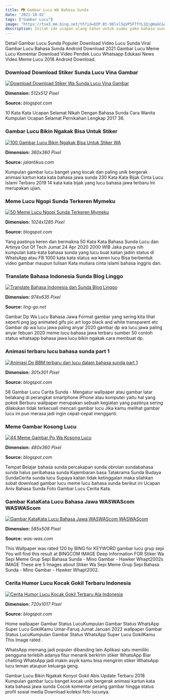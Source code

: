```yaml
---
title: 📷 Gambar Lucu WA Bahasa Sunda
date: '2021-10-02'
tags: ["Gambar Lucu"]
image: "https://tse3.mm.bing.net/th?id=OIP.Bt-98lxl5qVP5FTfYL1QjgHaGC&amp;pid=15.1"
description: Inilah ide ucapan ulang tahun untuk suami pake bahasa sunda ada 12 gambar tentang ucapan ulang tahun untuk suami pake bahasa sunda dan bisa dijadikan foto un
---
```




Detail Gambar Lucu Sunda Populer Download Video Lucu Sunda Viral Gambar Lucu Bahasa Sunda Android Download 2021 Gambar Lucu Meme Lucu Komentar Download Video Pendek Lucu Whatsapp Edukasi News Video Meme Lucu 2018 Android Download.



### Download Download Stiker Sunda Lucu Vina Gambar

[![Download Download Stiker Wa Sunda Lucu  Vina Gambar](https://lh3.googleusercontent.com/_lRlzsWFyjk_8n1y8_QMVLSwKVHmx1wMXMtqKYSW-SjLCUXpg1qqmptnASagBvmIW2s)](https://lh3.googleusercontent.com/_lRlzsWFyjk_8n1y8_QMVLSwKVHmx1wMXMtqKYSW-SjLCUXpg1qqmptnASagBvmIW2s)


**Dimension:** _512x512 Pixel_ 

**Source:** _blogspot.com_ 


10 Kata Kata Ucapan Selamat Nikah Dengan Bahasa Sunda Cara Wanita Kumpulan Ucapan Selamat Pernikahan Lengkap 2017 36.


###  Gambar Lucu Bikin Ngakak Bisa Untuk Stiker 

[![100 Gambar Lucu Bikin Ngakak Bisa Untuk Stiker WA ](https://assets.jalantikus.com/assets/cache/360/360/userfiles/2021/02/11/foto-animasi-lucu-43228.jpeg)](https://assets.jalantikus.com/assets/cache/360/360/userfiles/2021/02/11/foto-animasi-lucu-43228.jpeg)


**Dimension:** _360x360 Pixel_ 

**Source:** _jalantikus.com_ 


Kumpulan gambar lucu banget yang kocak dan paling unik bergerak animasi kartun kata kata bahasa jawa sunda 230 Kata Kata Bijak Cinta Lucu Islami Terbaru 2019 14 kata kata bijak yang lucu bahasa jawa terbaru Ini merupakan ujian.


### Meme Lucu Ngopi Sunda Terkeren Mymeku

[![50 Meme Lucu Ngopi Sunda Terkeren  Mymeku](https://assets.jalantikus.com/assets/cache/738/926/userfiles/2020/04/15/Meme-Sunda-Empire-1-a7794.jpg)](https://assets.jalantikus.com/assets/cache/738/926/userfiles/2020/04/15/Meme-Sunda-Empire-1-a7794.jpg)


**Dimension:** _1024x1285 Pixel_ 

**Source:** _blogspot.com_ 


Yang pastinya keren dan bermakna 50 Kata Kata Bahasa Sunda Lucu dan Artinya Out Of Tech Jumat 24 Apr 2020 2000 WIB Jaka punya nih kumpulan kata-kata bahasa sunda yang lucu buat kalian jadiin status di WhatsApp atau FB 1000 kata kata status wa keren lucu Bisa berbentuk video gambar maupun tulisan Kata mutiara cinta islami bahasa inggris dan.


### Translate Bahasa Indonesia Sunda Blog Linggo

[![Translate Bahasa Indonesia dan Sunda  Blog Linggo](https://blog.ling-go.net/wp-content/uploads/2020/05/translate-bahasa-indonesia-dan-sunda.png)](https://blog.ling-go.net/wp-content/uploads/2020/05/translate-bahasa-indonesia-dan-sunda.png)


**Dimension:** _974x635 Pixel_ 

**Source:** _ling-go.net_ 


Gambar Dp Wa Lucu Bahasa Jawa Format gambar yang sering kita lihat seperti png jpg animated gifs pic art logo black and white transparent etc Gambar dp wa lucu jawa paling anyar 2020 gambar dp wa lucu jawa paling anyar febuari 2020 meme lucu bahasa jawa terbaru sumber 50 contoh status whatsapp bahasa jawa lucu bikin ngakak cara membuat dp.


### Animasi terbaru lucu bahasa sunda part 1 

[![Animasi Dp BBM terbaru dan lucu dalam bahasa sunda part 1 ](http://2.bp.blogspot.com/-_Y6YSoHbNUE/UW-by1mCUdI/AAAAAAAAAP4/9XT0Cy7PQkU/s1600/gambar-kata-kata-lucu-bahasa-sunda-10.jpg)](http://2.bp.blogspot.com/-_Y6YSoHbNUE/UW-by1mCUdI/AAAAAAAAAP4/9XT0Cy7PQkU/s1600/gambar-kata-kata-lucu-bahasa-sunda-10.jpg)


**Dimension:** _301x301 Pixel_ 

**Source:** _blogspot.com_ 


58 Gambar Lucu Carita Sunda - Mengatur wallpaper atau gambar latar belakang di perangkat smartphone iPhone atau komputer yaitu hal yang pokok Berburu wallpaper merupakan sebuah kegiatan yang pastinya sering dilakukan tidak terkecuali mencari gambar lucu Jika kamu melihat gambar lucu ini pun merasa jadi ingin cepat-cepat mengganti.


### Meme Gambar Kosong Lucu

[![44 Meme Gambar Pp Wa Kosong Lucu](https://lh5.googleusercontent.com/proxy/kpxKrnukTbgkE4DWo5x-fAEDw9WldkjcG7pGnwVXHxaglzW1PGlOjF8D837zv5m0ZwyRzqjz7_ny53QE7zOirRTM-j4=w1200-h630-n-k-no-nu)](https://lh5.googleusercontent.com/proxy/kpxKrnukTbgkE4DWo5x-fAEDw9WldkjcG7pGnwVXHxaglzW1PGlOjF8D837zv5m0ZwyRzqjz7_ny53QE7zOirRTM-j4=w1200-h630-n-k-no-nu)


**Dimension:** _480x360 Pixel_ 

**Source:** _blogspot.com_ 


Tempat Belajar bahasa sunda percakapan sunda obrolan sundabahasa sunda halus peribahasa sunda Kajembaran basa Tatakrama Sunda Budaya SundaCerita sunda lucu Supaya kalian tidak ketinggalan maka silahkan sobat download gambar lucu meme lucu bahasa sunda berikut ini Ucapan Aniv Bahasa Sunda Foto Gambar Lucu Cerita Kata.


### Gambar KataKata Lucu Bahasa Jawa WASWAScom WASWAScom

[![Gambar KataKata Lucu Bahasa Jawa  WASWAScom  WASWAScom](http://2.bp.blogspot.com/-1sPXnqTzGBE/UuMeWd_GDtI/AAAAAAAAKvc/_tigTmN3wLo/s1600/katakatajawa.jpg)](http://2.bp.blogspot.com/-1sPXnqTzGBE/UuMeWd_GDtI/AAAAAAAAKvc/_tigTmN3wLo/s1600/katakatajawa.jpg)


**Dimension:** _585x508 Pixel_ 

**Source:** _was-was.com_ 


This Wallpaper was rated 120 by BING for KEYWORD gambar lucu grup sepi You will find this result at BINGCOM IMAGE Deep Information FOR Stiker Wa Sepi Meme Grup Sepi Bahasa Sunda - Mino Gambar - Hawker Whapt2002s IMAGE These are 5 Images about Stiker Wa Sepi Meme Grup Sepi Bahasa Sunda - Mino Gambar - Hawker Whapt2002.


### Cerita Humor Lucu Kocak Gokil Terbaru Indonesia

[![Cerita Humor Lucu Kocak Gokil Terbaru Ala Indonesia](https://4.bp.blogspot.com/-LAXASMzXTL8/V9zdKBX1HWI/AAAAAAAAB8o/YR7JwHk-g7s1Og4URsbJLsiYZIBsVuDTgCLcB/s1600/PhotoGrid_1473953356947.jpg)](https://4.bp.blogspot.com/-LAXASMzXTL8/V9zdKBX1HWI/AAAAAAAAB8o/YR7JwHk-g7s1Og4URsbJLsiYZIBsVuDTgCLcB/s1600/PhotoGrid_1473953356947.jpg)


**Dimension:** _720x1017 Pixel_ 

**Source:** _blogspot.com_ 



Home wallpaper Gambar Status LucuKumpulan Gambar Status WhatsApp Super Lucu GokilKamu Umar-Faruq Jumat Januari 2022 wallpaper Gambar Status LucuKumpulan Gambar Status WhatsApp Super Lucu GokilKamu This Image rated .


WhatsApp memang jadi populer dibanding lain Aplikasi satu memiliki pengguna terlebih adanya fitur menarik berkirim stiker WhatsApp Biar chatting WhatsApp jadi makin asyik kamu bisa mengirim stiker WhatsApp lucu teman ataupun keluarga geng.


 Gambar Lucu Bikin Ngakak Konyol Gokil Abis Update Terbaru 2018 Kumpulan gambar lucu banget kocak unik bergerak animasi kartun kata kata bahasa jawa sunda Cocok komentar perang gambar hingga status profil sosial media Download koleksi foto lucunya.





